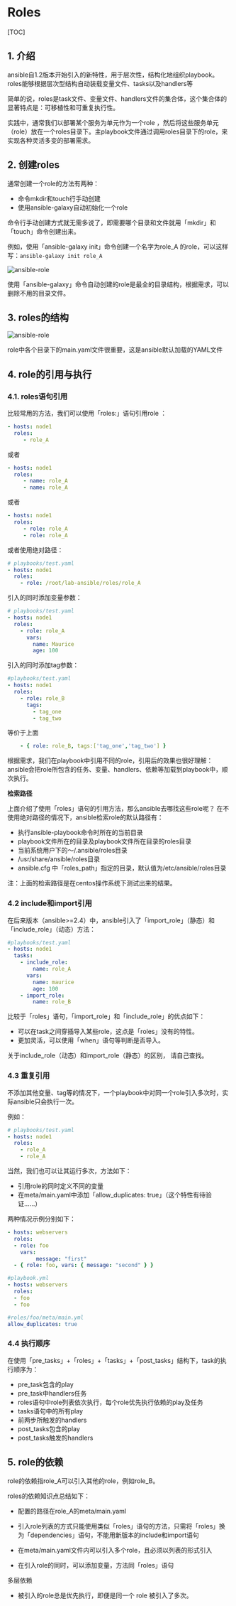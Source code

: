 # Roles

[TOC]

## 1. 介绍

ansible自1.2版本开始引入的新特性，用于层次性，结构化地组织playbook。roles能够根据层次型结构自动装载变量文件、tasks以及handlers等

简单的说，roles是task文件、变量文件、handlers文件的集合体，这个集合体的显著特点是：可移植性和可重复执行性。

实践中，通常我们以部署某个服务为单元作为一个role ，然后将这些服务单元（role）放在一个roles目录下。主playbook文件通过调用roles目录下的role，来实现各种灵活多变的部署需求。

## 2. 创建roles

通常创建一个role的方法有两种：

- 命令mkdir和touch行手动创建
- 使用ansible-galaxy自动初始化一个role

命令行手动创建方式就无需多说了，即需要哪个目录和文件就用「mkdir」和「touch」命令创建出来。

例如，使用「ansible-galaxy init」命令创建一个名字为role_A 的role，可以这样写：`ansible-galaxy init role_A`

![ansible-role](./_images/Ansible-roles-1.JPG)

使用「ansible-galaxy」命令自动创建的role是最全的目录结构，根据需求，可以删除不用的目录文件。

## 3. roles的结构

![ansible-role](./_images/Ansible-roles-2.JPG)

role中各个目录下的main.yaml文件很重要，这是ansible默认加载的YAML文件

## 4. role的引用与执行

### 4.1. roles语句引用
比较常用的方法，我们可以使用「roles:」语句引用role ：

```yaml
- hosts: node1
  roles:
     - role_A
```

或者

``` yaml
- hosts: node1
  roles:
     - name: role_A
     - name: role_A
```

或者

```yaml
- hosts: node1
  roles:
     - role: role_A
     - role: role_A
```

或者使用绝对路径：

```yaml
# playbooks/test.yaml
- hosts: node1
  roles:
    - role: /root/lab-ansible/roles/role_A
```

引入的同时添加变量参数：

```yaml
# playbooks/test.yaml
- hosts: node1
  roles:
    - role: role_A
      vars:
        name: Maurice
        age: 100
```

引入的同时添加tag参数：

```yaml
#playbooks/test.yaml
- hosts: node1
  roles:
    - role: role_B
      tags:
        - tag_one
        - tag_two
```

等价于上面

```yaml
    - { role: role_B, tags:['tag_one','tag_two'] }
```

根据需求，我们在playbook中引用不同的role，引用后的效果也很好理解：ansible会把role所包含的任务、变量、handlers、依赖等加载到playbook中，顺次执行。

**检索路径**

上面介绍了使用「roles」语句的引用方法，那么ansible去哪找这些role呢？
在不使用绝对路径的情况下，ansible检索role的默认路径有：

- 执行ansible-playbook命令时所在的当前目录
- playbook文件所在的目录及playbook文件所在目录的roles目录
- 当前系统用户下的～/.ansible/roles目录
- /usr/share/ansible/roles目录
- ansible.cfg 中「roles_path」指定的目录，默认值为/etc/ansible/roles目录

注：上面的检索路径是在centos操作系统下测试出来的结果。

### 4.2 include和import引用

在后来版本（ansible>=2.4）中，ansible引入了「import_role」（静态）和「include_role」（动态）方法：

```yaml
#playbooks/test.yaml
- hosts: node1
  tasks:
    - include_role:
        name: role_A
      vars:
        name: maurice
        age: 100
    - import_role:
        name: role_B
```

比较于「roles」语句，「import_role」和「include_role」的优点如下：

- 可以在task之间穿插导入某些role，这点是「roles」没有的特性。
- 更加灵活，可以使用「when」语句等判断是否导入。

关于include_role（动态）和import_role（静态）的区别， 请自己查找。

### 4.3 重复引用

不添加其他变量、tag等的情况下，一个playbook中对同一个role引入多次时，实际ansible只会执行一次。

例如：

```yaml
# playbooks/test.yaml
- hosts: node1
  roles:
    - role_A
    - role_A
```

当然，我们也可以让其运行多次，方法如下：

- 引用role的同时定义不同的变量
- 在meta/main.yaml中添加「allow_duplicates: true」（这个特性有待验证……）

两种情况示例分别如下：

```yaml
- hosts: webservers
  roles:
  - role: foo
    vars:
         message: "first"
  - { role: foo, vars: { message: "second" } }
```

``` yaml
#playbook.yml
- hosts: webservers
  roles:
  - foo
  - foo

#roles/foo/meta/main.yml
allow_duplicates: true
```

### 4.4 执行顺序

在使用「pre_tasks」+「roles」+「tasks」+「post_tasks」结构下，task的执行顺序为：

- pre_task包含的play
- pre_task中handlers任务
- roles语句中role列表依次执行，每个role优先执行依赖的play及任务
- tasks语句中的所有play
- 前两步所触发的handlers
- post_tasks包含的play
- post_tasks触发的handlers

## 5. role的依赖

role的依赖指role_A可以引入其他的role，例如role_B。

roles的依赖知识点总结如下：

- 配置的路径在role_A的meta/main.yaml
- 引入role列表的方式只能使用类似「roles」语句的方法，只需将「roles」换为「dependencies」语句，不能用新版本的include和import语句

- 在meta/main.yaml文件内可以引入多个role，且必须以列表的形式引入
- 在引入role的同时，可以添加变量，方法同「roles」语句 

多层依赖
- 被引入的role总是优先执行，即便是同一个 role 被引入了多次。
